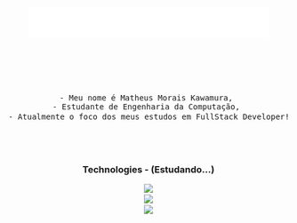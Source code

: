 <div align="center">

<div>
  <img src="assets/ola!.gif">
</div>
<br><br>

<pre>
<br>

- Meu nome é Matheus Morais Kawamura, 
- Estudante de Engenharia da Computação, 
- Atualmente o foco dos meus estudos em FullStack Developer! 💻🌎

<br>
</pre>

  <h3>Technologies - (Estudando...)</h3>
    <div>
      <img src="https://skillicons.dev/icons?i=html,css,js" />
    </div>
    <div>
      <img src="https://skillicons.dev/icons?i=typescript,php,cs" />
    </div>
    <div>
      <img src="https://skillicons.dev/icons?i=dotnet,react" />
    </div>
    <br><br>
    
</div>
